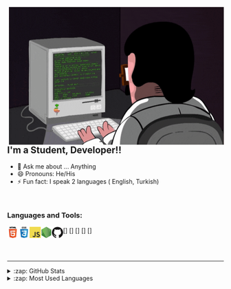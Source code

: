 
 <img align="right" alt="GIF" src="https://github.com/LeViski/LeViski/blob/main/code.gif?raw=true" width="500" height="320" />


## I'm a Student, Developer!!
- 💬 Ask me about ... Anything
- 😄 Pronouns: He/His
- ⚡ Fun fact: I speak 2 languages ( English, Turkish)

<br />

### Languages and Tools:

[<img align="left" alt="HTML5" width="26px" src="https://raw.githubusercontent.com/github/explore/80688e429a7d4ef2fca1e82350fe8e3517d3494d/topics/html/html.png"/>]
[<img align="left" alt="CSS3" width="26px" src="https://raw.githubusercontent.com/github/explore/80688e429a7d4ef2fca1e82350fe8e3517d3494d/topics/css/css.png"/>]
[<img align="left" alt="JavaScript" width="26px" src="https://raw.githubusercontent.com/github/explore/80688e429a7d4ef2fca1e82350fe8e3517d3494d/topics/javascript/javascript.png"/>]
[<img align="left" alt="Node.js" width="26px" src="https://raw.githubusercontent.com/github/explore/80688e429a7d4ef2fca1e82350fe8e3517d3494d/topics/nodejs/nodejs.png"/>]
[<img align="left" alt="GitHub" width="26px" src="https://raw.githubusercontent.com/github/explore/78df643247d429f6cc873026c0622819ad797942/topics/github/github.png"/>]

<br />
<br />

---

<details>
  <summary>:zap: GitHub Stats</summary>

  <img align="left" alt="LeViski's GitHub Stats" src="https://github-readme-stats.vercel.app/api?username=LeViski&show_icons=true&hide_border=true" />

</details>

<details>
  <summary>:zap: Most Used Languages</summary>

<img align="left" alt="LeViski's GitHub Top Languages" src="https://github-readme-stats.vercel.app/api/top-langs/?username=LeViski" />

</details>

[website]: http://exilecode.tk/
[youtube]: https://www.youtube.com/channel/UCxkBJuf8dWFco_d8aircG6w
[instagram]: https://www.instagram.com/_photoshare_/
